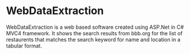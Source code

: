 # WebDataExtraction
WebDataExtraction is a web based software created using ASP.Net in C# MVC4 framework. It shows the search results from bbb.org for the list of restaurents that matches the search keyword for name and location in a tabular format. 
